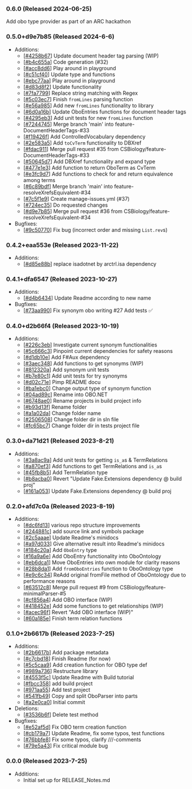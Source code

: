 ### 0.6.0 (Released 2024-06-25)

Add obo type provider as part of an ARC hackathon

### 0.5.0+d9e7b85 (Released 2024-6-6)
* Additions:
    * [[#4258b67](https://github.com/CSBiology/OBO.NET/commit/4258b67e229c1f056c1e2ed49d10e880b1f60a3b)] Update document header tag parsing (WIP)
    * [[#b4c655a](https://github.com/CSBiology/OBO.NET/commit/b4c655a4559b2feb327b7f4485ef6e59a146d551)] Code generation (#32)
    * [[#acc8dd6](https://github.com/CSBiology/OBO.NET/commit/acc8dd685e7e8a84d6f50b4e592bb28c39ac8f7f)] Play around in playground
    * [[#c51cf40](https://github.com/CSBiology/OBO.NET/commit/c51cf4003129cb30ee51747bc00b876a81860b40)] Update type and functions
    * [[#ebc77aa](https://github.com/CSBiology/OBO.NET/commit/ebc77aa99e94918775fb4037116d06b2c062ae3e)] Play around in playground
    * [[#d83d8f2](https://github.com/CSBiology/OBO.NET/commit/d83d8f242f0333f73a4da8ebe9f934c6d4f41f5c)] Update functionality
    * [[#7fa7799](https://github.com/CSBiology/OBO.NET/commit/7fa7799743a0008aef33ec44d17e0f59a155f787)] Replace string matching with Regex
    * [[#5c03ec7](https://github.com/CSBiology/OBO.NET/commit/5c03ec7a98bc148bea7a0f502a179bc3812f74ae)] Finish `fromLines` parsing function
    * [[#e56a985](https://github.com/CSBiology/OBO.NET/commit/e56a985f3d3352c20bafd2bdc5e955eefebc0df9)] Add new `fromLines` functionality to library
    * [[#6d0a16b](https://github.com/CSBiology/OBO.NET/commit/6d0a16b57d1c46b3534b21e225ae42d28e14901c)] Update OboEntries functions for document header tags
    * [[#4295eb3](https://github.com/CSBiology/OBO.NET/commit/4295eb3105c1dd93e112d93aefe363f2fcea5d27)] Add unit tests for new `fromLines` function
    * [[#7244745](https://github.com/CSBiology/OBO.NET/commit/72447455159d5eac8b11aa988a6b551af1f74fde)] Merge branch 'main' into feature-DocumentHeaderTags-#33
    * [[#f19426f](https://github.com/CSBiology/OBO.NET/commit/f19426f414f6172e1d528c0606ad9ca5ef5cd2fd)] Add ControlledVocabulary dependency
    * [[#2e583a5](https://github.com/CSBiology/OBO.NET/commit/2e583a575a69371abacd6aea61eb61e8505e65b7)] Add `toCvTerm` functionality to DBXref
    * [[#fdac911](https://github.com/CSBiology/OBO.NET/commit/fdac911ee06f5396c0f15fa4c4d1ab7c948fa416)] Merge pull request #35 from CSBiology/feature-DocumentHeaderTags-#33
    * [[#50645d7](https://github.com/CSBiology/OBO.NET/commit/50645d76dad7d3d86d2cf41f705e33bca32c1569)] Add DBXref functionality and expand type
    * [[#477e1e3](https://github.com/CSBiology/OBO.NET/commit/477e1e3465144f15f5de881ac8630f61f226a6ce)] Add function to return OboTerm as CvTerm
    * [[#e3fc9d7](https://github.com/CSBiology/OBO.NET/commit/e3fc9d7b463958d6a9b1c645d3ff82dc15ab573b)] Add functions to check for and return equivalence among terms
    * [[#6c89bdf](https://github.com/CSBiology/OBO.NET/commit/6c89bdfb8cc01f61101723fe708d1711c304c063)] Merge branch 'main' into feature-resolveXrefsEquivalent-#34
    * [[#7c5f1e9](https://github.com/CSBiology/OBO.NET/commit/7c5f1e9f1b1dda006fb6ba640170b78667e9eaff)] Create manage-issues.yml (#37)
    * [[#724ec35](https://github.com/CSBiology/OBO.NET/commit/724ec353f9969608512e40fb3216ccba1b7bb55e)] Do requested changes
    * [[#d9e7b85](https://github.com/CSBiology/OBO.NET/commit/d9e7b85705b6e80020ffa077961bd68066389dd3)] Merge pull request #36 from CSBiology/feature-resolveXrefsEquivalent-#34
* Bugfixes:
    * [[#9c50770](https://github.com/CSBiology/OBO.NET/commit/9c50770e7d5c3eeaef9351d703a21a3a66143af3)] Fix bug (incorrect order and missing `List.rev`s)

### 0.4.2+eaa553e (Released 2023-11-22)
* Additions:
    * [[#d85e88b](https://github.com/CSBiology/OBO.NET/commit/d85e88ba9cd52ac5279b753c42b9be39e4717496)] replace isadotnet by arctrl.isa dependency

### 0.4.1+dfa6547 (Released 2023-10-27)
* Additions:
    * [[#d4b6434](https://github.com/CSBiology/OBO.NET/commit/d4b6434bed77c96ad4c808effa87e20c4eabd18d)] Update Readme according to new name
* Bugfixes:
    * [[#73aa990](https://github.com/CSBiology/OBO.NET/commit/73aa99076164e1d9ad2b7cfe59e49e40a48f19dc)] Fix synonym obo writing #27 Add tests :white_check_mark:

### 0.4.0+d2b66f4 (Released 2023-10-19)
* Additions:
    * [[#226c3eb](https://github.com/CSBiology/OBO.NET/commit/226c3eb371b537d8799d3c44a01f9e064062ceda)] Investigate current synonym functionalities
    * [[#5c666c3](https://github.com/CSBiology/OBO.NET/commit/5c666c3351513d04d29e2f26ff825a9d57bcce59)] Pinpoint current dependencies for safety reasons
    * [[#d1db10e](https://github.com/CSBiology/OBO.NET/commit/d1db10e26d3fc2be337ae702e3f8b733ffad5ca2)] Add F#Aux dependency
    * [[#3aec348](https://github.com/CSBiology/OBO.NET/commit/3aec348e202af19fd13cdb2d54300d8317298bd0)] Add functions to get synonyms (WIP)
    * [[#812320a](https://github.com/CSBiology/OBO.NET/commit/812320abe806f91b3282893a508a2f0b51f0ad55)] Add synonym unit tests
    * [[#b7e80c1](https://github.com/CSBiology/OBO.NET/commit/b7e80c1514e9294541b08704a07b8c6e13dddd6c)] Add unit tests for try synonyms
    * [[#d02c71e](https://github.com/CSBiology/OBO.NET/commit/d02c71efe549e1913ad9cf232ebf4dc06ee30e70)] Pimp README docu
    * [[#ba1ebc0](https://github.com/CSBiology/OBO.NET/commit/ba1ebc09b2b34679e2a7ee4be2c82469ac3348c0)] Change output type of synonym function
    * [[#04ad89c](https://github.com/CSBiology/OBO.NET/commit/04ad89c38efd39ef5ee65a30ea7d3eaa8a212b6a)] Rename into OBO.NET
    * [[#6748ae0](https://github.com/CSBiology/OBO.NET/commit/6748ae0a14647ad5d787f9d86be9b4bec69dba10)] Rename projects in build project info
    * [[#b93d13f](https://github.com/CSBiology/OBO.NET/commit/b93d13f6e9234f7c207a4d269058ab218a59d8fd)] Rename folder
    * [[#a1a02da](https://github.com/CSBiology/OBO.NET/commit/a1a02da3b38bce844a6bd3a89fa4ed189929a5ab)] Change folder name
    * [[#2506508](https://github.com/CSBiology/OBO.NET/commit/2506508760c163f4baaf4de5c0212e2a15193ea6)] Change folder dir in sln file
    * [[#fc65bc7](https://github.com/CSBiology/OBO.NET/commit/fc65bc7816588c84ac739000be63f13c98706385)] Change folder dir in tests project file

### 0.3.0+da71d21 (Released 2023-8-21)
* Additions:
    * [[#3a8ac9a](https://github.com/CSBiology/FsOboParser/commit/3a8ac9abbc5a2923fa4f278b6168eb7ccf3dcbee)] Add unit tests for getting `is_a`s & TermRelations
    * [[#a870ef3](https://github.com/CSBiology/FsOboParser/commit/a870ef30cac09b59615f3a6a846ac70063a859e1)] Add functions to get TermRelations and `is_a`s
    * [[#45fb8b5](https://github.com/CSBiology/FsOboParser/commit/45fb8b51aff7ceb64a3c5195a1eac8e1267c96f1)] Add TermRelation type
    * [[#b8acba0](https://github.com/CSBiology/FsOboParser/commit/b8acba095848dfe9fdbed8a923399334a1afc8f7)] Revert "Update Fake.Extensions dependency @ build proj"
    * [[#161a053](https://github.com/CSBiology/FsOboParser/commit/161a053c7b93952d95c4b3abe6bb9419a444a1d0)] Update Fake.Extensions dependency @ build proj

### 0.2.0+afd7c0a (Released 2023-8-19)
* Additions:
    * [[#dc6fd13](https://github.com/CSBiology/FsOboParser/commit/dc6fd1353d84ff8c72fde5bb41dc126a70c5fb8e)] various repo structure improvements
    * [[#244881c](https://github.com/CSBiology/FsOboParser/commit/244881c7b7a5d6ef6bddcd52965022ba4fa4f05a)] add source link and symbols package
    * [[#2c5aaae](https://github.com/CSBiology/FsOboParser/commit/2c5aaae4b332bad0aec40ec61bb231531720782f)] Update Readme's minidocs
    * [[#a97d033](https://github.com/CSBiology/FsOboParser/commit/a97d03339beb3f59600013049333adb2c8898244)] Give alternative result into Readme's minidocs
    * [[#184c20a](https://github.com/CSBiology/FsOboParser/commit/184c20aaa73fa4b82e78bb77f5f332c0a568d5f8)] Add `OboEntry` type
    * [[#16a9a6e](https://github.com/CSBiology/FsOboParser/commit/16a9a6ec97c21b1abe0f6e754888aa6090099464)] Add OboEntry functionality into OboOntology
    * [[#eb6dca1](https://github.com/CSBiology/FsOboParser/commit/eb6dca1188e2e7718642ed847bf0d21971ad0ca5)] Move OboEntries into own module for clarity reasons
    * [[#28b8da1](https://github.com/CSBiology/FsOboParser/commit/28b8da193f6e4ab7a8f6c52af8d355c5ee64e375)] Add `fromOboEntries` function to OboOntology type
    * [[#e9c6c34](https://github.com/CSBiology/FsOboParser/commit/e9c6c34319b35911a6d1fc750e63d99f5b805c50)] ReAdd original fromFile method of OboOntology due to performance reasons
    * [[#63512c8](https://github.com/CSBiology/FsOboParser/commit/63512c89a04081469126aa4af32901efeb23f55d)] Merge pull request #9 from CSBiology/feature-minimalParser-#5
    * [[#cf856a4](https://github.com/CSBiology/FsOboParser/commit/cf856a4ddd4c3709d434399cf6506a0e0b19caf5)] Add OBO interface (WIP)
    * [[#418452e](https://github.com/CSBiology/FsOboParser/commit/418452e285d10f423a9791cf413e7c26b668f672)] Add some functions to get relationships (WIP)
    * [[#acec96f](https://github.com/CSBiology/FsOboParser/commit/acec96fcc705050816b39f65585e4fc7cbd65ee8)] Revert "Add OBO interface (WIP)"
    * [[#60a185e](https://github.com/CSBiology/FsOboParser/commit/60a185e67996074ef8bdf5993a593db1866b0375)] Finish term relation functions

### 0.1.0+2b6617b (Released 2023-7-25)
* Additions:
    * [[#2b6617b](https://github.com/CSBiology/FsOboParser/commit/2b6617bb1b8c885a141e80d5718a10dae72ce09e)] Add package metadata
    * [[#c7cbd18](https://github.com/CSBiology/FsOboParser/commit/c7cbd183aace54370a2c1d8e3b5b198b14b928c4)] Finish Readme (for now)
    * [[#5c5caa9](https://github.com/CSBiology/FsOboParser/commit/5c5caa93238f5d5ec49c0ccc9d9e17e4ddb4cfcb)] Add creation function for OBO type def
    * [[#989a736](https://github.com/CSBiology/FsOboParser/commit/989a736b593692a79f2b3bbd1ae5b498e66e8339)] Restructure library
    * [[#4553f5c](https://github.com/CSBiology/FsOboParser/commit/4553f5cc693970258f6f2742b5f67c0cc63d7585)] Update Readme with Build tutorial
    * [[#fbcc358](https://github.com/CSBiology/FsOboParser/commit/fbcc358b040f49b8f8ab60d50dacd1ecf3cfd471)] add build project
    * [[#971aa55](https://github.com/CSBiology/FsOboParser/commit/971aa55eb0a527aa4a6b8b8b24facf057dfc1637)] Add test project
    * [[#541fb49](https://github.com/CSBiology/FsOboParser/commit/541fb49b35e34bb9b0eaa1f08f4b2fd625d3bc3d)] Copy and split OboParser into parts
    * [[#a2e0ca0](https://github.com/CSBiology/FsOboParser/commit/a2e0ca045c11ff3774c438ee04f4ff4d5935d135)] Initial commit
* Deletions:
    * [[#3536b6f](https://github.com/CSBiology/FsOboParser/commit/3536b6ff0f6fb1df884e6be912e2b4fc49bc142e)] Delete test method
* Bugfixes:
    * [[#e52af5d](https://github.com/CSBiology/FsOboParser/commit/e52af5d351cad07019beb5c19d1f24858518e7d3)] Fix OBO term creation function
    * [[#cb179a7](https://github.com/CSBiology/FsOboParser/commit/cb179a7ac919b4d610c1eb75314af47027fce67a)] Update Readme, fix some typos, test functions
    * [[#76bbfe8](https://github.com/CSBiology/FsOboParser/commit/76bbfe89b62108d36da5a86130cfa280b79ad865)] Fix some typos, clarify ///-comments
    * [[#79e5a43](https://github.com/CSBiology/FsOboParser/commit/79e5a43fb08dc5bac34581428069e6dffc7b8f70)] Fix critical module bug

### 0.0.0 (Released 2023-7-25)
* Additions:
    * Initial set up for RELEASE_Notes.md

